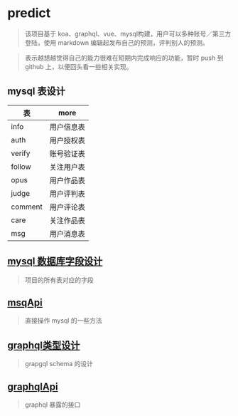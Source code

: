 # predict

> 该项目基于 koa、graphql、vue、mysql构建，用户可以多种账号／第三方登陆，使用 markdown 编辑起发布自己的预测，评判别人的预测。

> 表示越想越觉得自己的能力很难在短期内完成响应的功能，暂时 push 到 github 上，以便回头看一些相关实现。

## mysql 表设计

表       | more
------- | -----
info    | 用户信息表
auth    | 用户授权表
verify  | 账号验证表
follow  | 关注用户表
opus    | 用户作品表
judge   | 用户评判表
comment | 用户评论表
care    | 关注作品表
msg     | 用户消息表

## [mysql 数据库字段设计](./md/字段列表.md)

> 项目的所有表对应的字段

## [msqApi](../md/msqApi.md)

> 直接操作 mysql 的一些方法

## [graphql类型设计](./md/graphql类型设计.md)

> grapgql schema 的设计

## [graphqlApi](./md/graphqlApi.md)

> graphql 暴露的接口